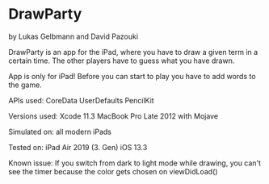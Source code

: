 # DrawParty 
by Lukas Gelbmann and David Pazouki

DrawParty is an app for the iPad, where you have to draw a given term in a certain time. The other players have to guess what you have drawn.

App is only for iPad!
Before you can start to play you have to add words to the game.


APIs used:
CoreData
UserDefaults
PencilKit

Versions used:
Xcode 11.3
MacBook Pro Late 2012 with Mojave

Simulated on:
all modern iPads

Tested on:
iPad Air 2019 (3. Gen)
iOS 13.3

Known issue:
If you switch from dark to light mode while drawing, you can't see the timer because the color gets chosen on viewDidLoad()

